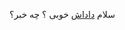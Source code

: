 سلام [داداش] 
خوبی ؟ چه خبر؟

[داداش]: https://stackoverflow.com/questions/72557262/rendering-md-files-in-html-using-marked-js